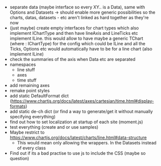 - separate data (maybe interface so every XY.. is a Data), same with Options and Datasets -> should enable more generic possibilities so the charts, datas, datasets - etc aren't linked as hard together as they're now
- (just maybe) create empty interfaces for chart types which also implement IChartType and then have lineAxis and LineTicks etc implement ILine. this would allow to have maybe a generic TChart (where : IChartType) for the config which could be ILine and all the Ticks, Options etc would automatically have to be for a line chart (also implement ILine)
- check the summaries of the axis when Data etc are separated
- namespaces
  - line stuff
  - axes
  - time stuff
- add remaining axes
- remake point styles
- add static DefaultFormat dict (https://www.chartjs.org/docs/latest/axes/cartesian/time.html#display-formats)
- add static de-ch dict (or find a way to generate/get it without manually specifying everything)
- find out how to set localization at startup of each site (moment.js)
- test everything (create and or use samples)
- Maybe restrict to https://www.chartjs.org/docs/latest/charts/line.html#data-structure 
  - This would mean only allowing the wrappers. In the Datasets instead of every class
- Find out if its a bad practise to use js to include the CSS (maybe so question)